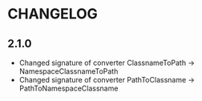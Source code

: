 # CHANGELOG

## 2.1.0

- Changed signature of converter ClassnameToPath -> NamespaceClassnameToPath
- Changed signature of converter PathToClassname -> PathToNamespaceClassname